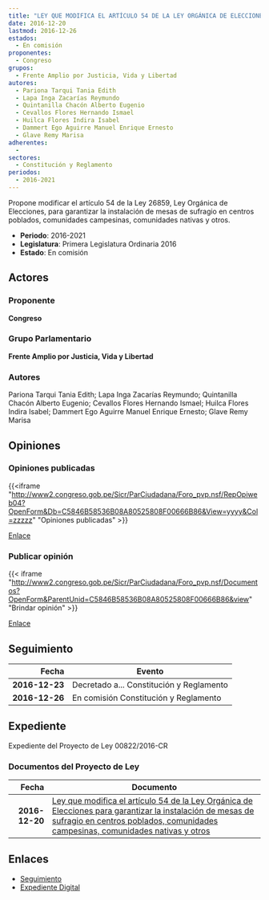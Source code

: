 ```yaml
---
title: "LEY QUE MODIFICA EL ARTÍCULO 54 DE LA LEY ORGÁNICA DE ELECCIONES PARA GARANTIZAR LA INSTALACIÓN DE MESAS DE SUFRAGIO EN CENTROS POBLADOS, COMUNIDADES CAMPESINAS, COMUNIDADES NATIVAS Y OTROS."
date: 2016-12-20
lastmod: 2016-12-26
estados: 
  - En comisión
proponentes: 
  - Congreso
grupos: 
  - Frente Amplio por Justicia, Vida y Libertad
autores: 
  - Pariona Tarqui Tania Edith
  - Lapa Inga Zacarías Reymundo
  - Quintanilla Chacón Alberto Eugenio
  - Cevallos Flores Hernando Ismael
  - Huilca Flores Indira Isabel
  - Dammert Ego Aguirre Manuel Enrique Ernesto
  - Glave Remy Marisa
adherentes: 
  - 
sectores: 
  - Constitución y Reglamento
periodos: 
  - 2016-2021
---
```


Propone modificar el artículo 54 de la Ley 26859, Ley Orgánica de Elecciones, para garantizar la instalación de mesas de sufragio en centros poblados, comunidades campesinas, comunidades nativas y otros.

- **Periodo**: 2016-2021
- **Legislatura**: Primera Legislatura Ordinaria 2016
- **Estado**: En comisión

## Actores

### Proponente

**Congreso**

### Grupo Parlamentario

**Frente Amplio por Justicia, Vida y Libertad**

### Autores

Pariona Tarqui Tania Edith; Lapa Inga Zacarías Reymundo; Quintanilla Chacón Alberto Eugenio; Cevallos Flores Hernando Ismael; Huilca Flores Indira Isabel; Dammert Ego Aguirre Manuel Enrique Ernesto; Glave Remy Marisa


## Opiniones

### Opiniones publicadas

{{<iframe "http://www2.congreso.gob.pe/Sicr/ParCiudadana/Foro_pvp.nsf/RepOpiweb04?OpenForm&Db=C5846B58536B08A80525808F00666B86&View=yyyy&Col=zzzzz" "Opiniones publicadas" >}}

[Enlace](http://www2.congreso.gob.pe/Sicr/ParCiudadana/Foro_pvp.nsf/RepOpiweb04?OpenForm&Db=C5846B58536B08A80525808F00666B86&View=yyyy&Col=zzzzz)
### Publicar opinión

{{< iframe "http://www2.congreso.gob.pe/Sicr/ParCiudadana/Foro_pvp.nsf/Documentos?OpenForm&ParentUnid=C5846B58536B08A80525808F00666B86&view" "Brindar opinión" >}}

[Enlace](http://www2.congreso.gob.pe/Sicr/ParCiudadana/Foro_pvp.nsf/Documentos?OpenForm&ParentUnid=C5846B58536B08A80525808F00666B86&view)

## Seguimiento

| Fecha | Evento |
|------:|--------|
| **2016-12-23** | Decretado a... Constitución y Reglamento|
| **2016-12-26** | En comisión Constitución y Reglamento|


## Expediente

Expediente del Proyecto de Ley 00822/2016-CR


### Documentos del Proyecto de Ley

| Fecha | Documento |
|------:|--------|
| **2016-12-20** | [Ley que modifica el artículo 54 de la Ley Orgánica de Elecciones para garantizar la instalación de mesas de sufragio en centros poblados, comunidades campesinas, comunidades nativas y otros](http://www.leyes.congreso.gob.pe/Documentos/2016_2021/Proyectos_de_Ley_y_de_Resoluciones_Legislativas/PL0082220161220..pdf) |

## Enlaces 

- [Seguimiento](http://www2.congreso.gob.pe/Sicr/TraDocEstProc/CLProLey2016.nsf/f7fff46988ca05b1052578e100829cc7/d5487e8f795be0640525808f00673ab4?OpenDocument)
- [Expediente Digital](http://www2.congreso.gob.pehttp://www2.congreso.gob.pe/Sicr/TraDocEstProc/CLProLey2016.nsf/f7fff46988ca05b1052578e100829cc7/d5487e8f795be0640525808f00673ab4?OpenDocument&Click=05257FB7005EB655.eb71d0cf91d8294e05256cdf006b5706/$Body/0.1C6C)
